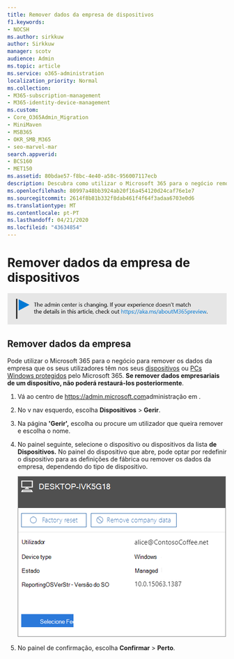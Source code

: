 ```yaml
---
title: Remover dados da empresa de dispositivos
f1.keywords:
- NOCSH
ms.author: sirkkuw
author: Sirkkuw
manager: scotv
audience: Admin
ms.topic: article
ms.service: o365-administration
localization_priority: Normal
ms.collection:
- M365-subscription-management
- M365-identity-device-management
ms.custom:
- Core_O365Admin_Migration
- MiniMaven
- MSB365
- OKR_SMB_M365
- seo-marvel-mar
search.appverid:
- BCS160
- MET150
ms.assetid: 80bdae57-f8bc-4e40-a58c-956007117ecb
description: Descubra como utilizar o Microsoft 365 para o negócio remover os dados da empresa que os seus utilizadores têm nos seus dispositivos ou Computadores Windows.
ms.openlocfilehash: 80997a48bb3924ab20f16a454120d24caf76e1e7
ms.sourcegitcommit: 2614f8b81b332f8dab461f4f64f3adaa6703e0d6
ms.translationtype: MT
ms.contentlocale: pt-PT
ms.lasthandoff: 04/21/2020
ms.locfileid: "43634854"
---
```

# <a name="remove-company-data-from-devices"></a>Remover dados da empresa de dispositivos

[![Etiqueta que informa que o centro de administração está a mudar e que pode encontrar mais detalhes em aka.ms/aboutM365preview.](../media/m365admincenterchanging.png)](https://docs.microsoft.com/office365/admin/microsoft-365-admin-center-preview)

## <a name="remove-company-data"></a>Remover dados da empresa

Pode utilizar o Microsoft 365 para o negócio para remover os dados da empresa que os seus utilizadores têm nos seus [dispositivos](app-protection-settings-for-android-and-ios.md) ou [PCs Windows protegidos](protection-settings-for-windows-10-devices.md) pelo Microsoft 365. **Se remover dados empresariais de um dispositivo, não poderá restaurá-los posteriormente**. 
  
1. Vá ao centro de <a href="https://go.microsoft.com/fwlink/p/?linkid=837890" target="_blank">https://admin.microsoft.com</a>administração em .
    
2. No v nav esquerdo, escolha **Dispositivos** \> **Gerir**.  
  
3. Na página **'Gerir',** escolha ou procure um utilizador que queira remover e escolha o nome. 
    
4. No painel seguinte, selecione o dispositivo ou dispositivos da lista **de Dispositivos.** No painel do dispositivo que abre, pode optar por redefinir o dispositivo para as definições de fábrica ou remover os dados da empresa, dependendo do tipo de dispositivo. 
    
    ![No painel de dados da empresa de remoção, selecione o dispositivo a partir do qual pretende remover os dados.](../media/resetorremove.png)
  
5. No painel de confirmação, escolha **Confirmar** \> **Perto**.
    


